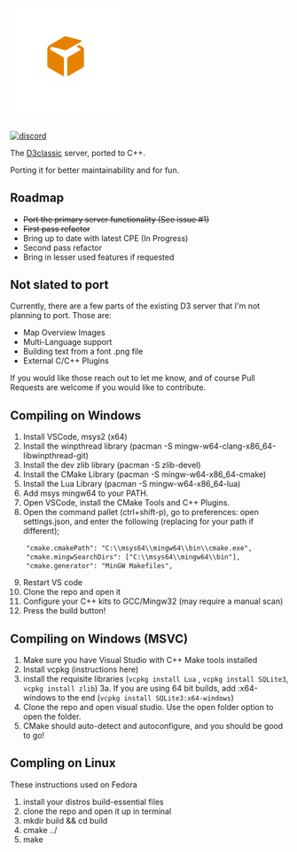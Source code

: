 ![D3PP](./d3pp_logo.png)
----

[![discord](https://img.shields.io/badge/Discord-blue?style=for-the-badge)](https://discord.gg/CcnAaZpy)

The [D3classic](https://github.com/umby24/D3classic) server, ported to C++.

Porting it for better maintainability and for fun.

## Roadmap
 - ~~Port the primary server functionality (See issue #1)~~
 - ~~First pass refactor~~
 - Bring up to date with latest CPE (In Progress)
 - Second pass refactor
 - Bring in lesser used features if requested

## Not slated to port

Currently, there are a few parts of the existing D3 server that I'm not planning to port. Those are:
 - Map Overview Images
 - Multi-Language support
 - Building text from a font .png file
 - External C/C++ Plugins

If you would like those reach out to let me know, and of course Pull Requests are welcome if you would like to contribute.

## Compiling on Windows

1. Install VSCode, msys2 (x64)
2. Install the winpthread library (pacman -S mingw-w64-clang-x86_64-libwinpthread-git)
3. Install the dev zlib library (pacman -S zlib-devel)
4. Install the CMake Library (pacman -S mingw-w64-x86_64-cmake)
5. Install the Lua Library (pacman -S mingw-w64-x86_64-lua)
6. Add msys mingw64 to your PATH.
7. Open VSCode, install the CMake Tools and C++ Plugins.
8. Open the command pallet (ctrl+shift-p), go to preferences: open settings.json, and enter the following (replacing for your path if different);
```
    "cmake.cmakePath": "C:\\msys64\\mingw64\\bin\\cmake.exe",
    "cmake.mingwSearchDirs": ["C:\\msys64\\mingw64\\bin"],
    "cmake.generator": "MinGW Makefiles",
```
9. Restart VS code
10.  Clone the repo and open it
11. Configure your C++ kits to GCC/Mingw32 (may require a manual scan)
12. Press the build button!

## Compiling on Windows (MSVC)

1. Make sure you have Visual Studio with C++ Make tools installed
2. Install vcpkg (instructions here)
3. install the requisite libraries (`vcpkg install Lua` , `vcpkg install SQLite3`, `vcpkg install zlib`)
3a. If you are using 64 bit builds, add :x64-windows to the end (`vcpkg install SQLite3:x64-windows`)
4. Clone the repo and open visual studio. Use the open folder option to open the folder.
5. CMake should auto-detect and autoconfigure, and you should be good to go!

## Compling on Linux
These instructions used on Fedora

1. install your distros build-essential files
2. clone the repo and open it up in terminal
3. mkdir build && cd build
4. cmake ../
5. make